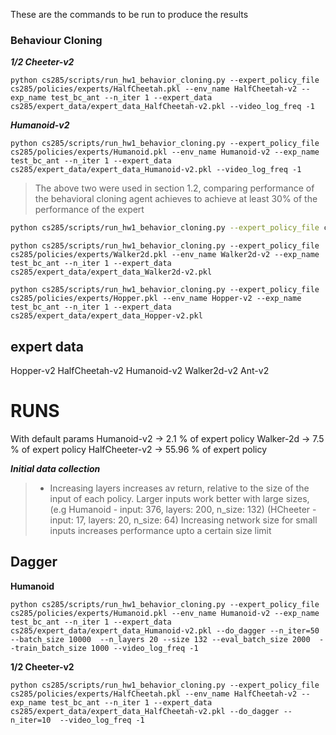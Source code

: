 These are the commands to be run to produce the results

### Behaviour Cloning

***1/2 Cheeter-v2***
```
python cs285/scripts/run_hw1_behavior_cloning.py --expert_policy_file cs285/policies/experts/HalfCheetah.pkl --env_name HalfCheetah-v2 --exp_name test_bc_ant --n_iter 1 --expert_data cs285/expert_data/expert_data_HalfCheetah-v2.pkl --video_log_freq -1
```

***Humanoid-v2***
```
python cs285/scripts/run_hw1_behavior_cloning.py --expert_policy_file cs285/policies/experts/Humanoid.pkl --env_name Humanoid-v2 --exp_name test_bc_ant --n_iter 1 --expert_data cs285/expert_data/expert_data_Humanoid-v2.pkl --video_log_freq -1
```

> The above two were used in section 1.2, comparing performance of the behavioral cloning agent achieves to achieve at least 30% of the performance of the expert
```bash
python cs285/scripts/run_hw1_behavior_cloning.py --expert_policy_file cs285/policies/experts/Ant.pkl --env_name Ant-v2 --exp_name test_bc_ant --n_iter 1 --expert_data cs285/expert_data/expert_data_Ant-v2.pkl
```


```
python cs285/scripts/run_hw1_behavior_cloning.py --expert_policy_file cs285/policies/experts/Walker2d.pkl --env_name Walker2d-v2 --exp_name test_bc_ant --n_iter 1 --expert_data cs285/expert_data/expert_data_Walker2d-v2.pkl
```

```
python cs285/scripts/run_hw1_behavior_cloning.py --expert_policy_file cs285/policies/experts/Hopper.pkl --env_name Hopper-v2 --exp_name test_bc_ant --n_iter 1 --expert_data cs285/expert_data/expert_data_Hopper-v2.pkl
```



expert data
----------
Hopper-v2
HalfCheetah-v2
Humanoid-v2
Walker2d-v2
Ant-v2


RUNS
====
With default params
Humanoid-v2 -> 2.1 % of expert policy
Walker-2d -> 7.5 % of expert policy
HalfCheeter-v2 -> 55.96 % of expert policy


***Initial data collection***
> - Increasing layers increases av return, relative to the size of the input of each policy. Larger inputs work better with large sizes, (e.g Humanoid - input: 376, layers: 200, n_size: 132) (HCheeter - input: 17, layers: 20, n_size: 64) Increasing network size for small inputs increases performance upto a certain size limit




Dagger
-----

**Humanoid**
```
python cs285/scripts/run_hw1_behavior_cloning.py --expert_policy_file cs285/policies/experts/Humanoid.pkl --env_name Humanoid-v2 --exp_name test_bc_ant --n_iter 1 --expert_data cs285/expert_data/expert_data_Humanoid-v2.pkl --do_dagger --n_iter=50 --batch_size 10000  --n_layers 20 --size 132 --eval_batch_size 2000  --train_batch_size 1000 --video_log_freq -1
```

**1/2 Cheeter-v2**

```
python cs285/scripts/run_hw1_behavior_cloning.py --expert_policy_file cs285/policies/experts/HalfCheetah.pkl --env_name HalfCheetah-v2 --exp_name test_bc_ant --n_iter 1 --expert_data cs285/expert_data/expert_data_HalfCheetah-v2.pkl --do_dagger --n_iter=10  --video_log_freq -1
```
